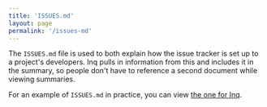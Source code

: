 ```yaml
---
title: 'ISSUES.md'
layout: page
permalink: '/issues-md'
---
```


The `ISSUES.md` file is used to both explain how the issue tracker is
set up to a project's developers. Inq pulls in information from this
and includes it in the summary, so people don't have to reference a
second document while viewing summaries.

For an example of `ISSUES.md` in practice, you can view [the one for
Inq](https://github.com/duckinator/inq/blob/master/ISSUES.md).
